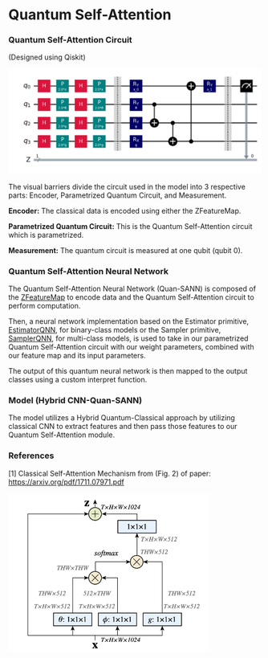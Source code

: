 # Quantum Self-Attention

### Quantum Self-Attention Circuit

(Designed using Qiskit)

<img src="docs/model_circuit_zfeaturemap.png" alt="Quantum Self-Attention Circuit" width="600"/>

The visual barriers divide the circuit used in the model into 3 respective parts: 
Encoder, Parametrized Quantum Circuit, and Measurement.

**Encoder:** The classical data is encoded using either the ZFeatureMap.

**Parametrized Quantum Circuit:** This is the Quantum Self-Attention circuit 
which is parametrized.

**Measurement:** The quantum circuit is measured at one qubit (qubit 0).

### Quantum Self-Attention Neural Network

The Quantum Self-Attention Neural Network (Quan-SANN) is composed of the 
[ZFeatureMap](https://qiskit.org/documentation/stubs/qiskit.circuit.library.ZFeatureMap.html) 
to encode data and the Quantum Self-Attention circuit to perform computation.

Then, a neural network implementation based on the Estimator primitive, 
[EstimatorQNN](https://qiskit.org/ecosystem/machine-learning/stubs/qiskit_machine_learning.neural_networks.EstimatorQNN.html), 
for binary-class models or the Sampler primitive, 
[SamplerQNN](https://qiskit.org/ecosystem/machine-learning/stubs/qiskit_machine_learning.neural_networks.SamplerQNN.html), 
for multi-class models, is used to take in our parametrized Quantum Self-Attention circuit with our weight parameters, 
combined with our feature map and its input parameters.

The output of this quantum neural network is then mapped to the output classes using a custom interpret function.


### Model (Hybrid CNN-Quan-SANN)

The model utilizes a Hybrid Quantum-Classical approach by utilizing classical CNN to extract features 
and then pass those features to our Quantum Self-Attention module. 

### References

[1] Classical Self-Attention Mechanism from (Fig. 2) of paper: https://arxiv.org/pdf/1711.07971.pdf

<img src="docs/Reference_ClassicalSelfAttention.png" alt="Classical Self-Attention Reference" width="400"/>
